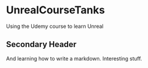 # UnrealCourseTanks
Using the Udemy course to learn Unreal
## Secondary Header
And learning how to write a markdown. Interesting stuff.

